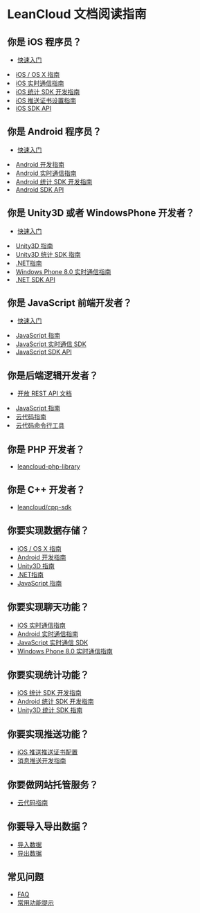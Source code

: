 # LeanCloud 文档阅读指南

## 你是 iOS 程序员？

* [快速入门](https://leancloud.cn/start.html)
<li><a href="ios_os_x_guide.html">iOS / OS X 指南</a></li>
<li><a href="ios_realtime.html">iOS 实时通信指南</a></li>
<li><a href="ios_statistics.html">iOS 统计 SDK 开发指南</a></li>
<li><a href="ios_push_cert.html">iOS 推送证书设置指南</a></li>
<li><a href="api/iOS/index.html" target="_blank">iOS SDK API</a></li>

## 你是 Android 程序员？

* [快速入门](https://leancloud.cn/start.html)
<li><a href="android_guide.html">Android 开发指南</a></li>
<li><a href="android_realtime.html">Android 实时通信指南</a></li>
<li><a href="android_statistics.html">Android 统计 SDK 开发指南</a></li>
<li><a href="api/android/doc/index.html" target="_blank">Android SDK API</a></li>

## 你是 Unity3D 或者 WindowsPhone 开发者？

* [快速入门](https://leancloud.cn/start.html)
<li><a href="unity_guide.html">Unity3D 指南</a></li>
<li><a href="unity_statistics.html">Unity3D 统计 SDK 指南</a></li>
<li><a href="dotnet_guide.html">.NET指南</a></li>
<li><a href="dotnet_realtime.html">Windows Phone 8.0 实时通信指南</a></li>
<li><a href="api/wp/Help/index.html">.NET SDK API</a>

## 你是 JavaScript 前端开发者？

* [快速入门](https://leancloud.cn/start.html)
<li><a href="js_guide.html">JavaScript 指南</a></li>
<li><a href="https://github.com/leancloud/realtime-messaging-jssdk">JavaScript 实时通信 SDK</a></li>
<li><a href="api/javascript/index.html" target="_blank">JavaScript SDK API</a></li>

## 你是后端逻辑开发者？

* [开放 REST API 文档](./rest_api.html)
<li><a href="js_guide.html">JavaScript 指南</a></li>
<li><a href="cloud_code_guide.html">云代码指南</a></li>
<li><a href="cloud_code_commandline.html">云代码命令行工具</a></li>

## 你是 PHP 开发者？

* [leancloud-php-library](https://github.com/killme2008/leancloud-php-library)

## 你是 C++ 开发者？

* [leancloud/cpp-sdk](https://github.com/leancloud/cpp-sdk)

## 你要实现数据存储？

<ul>
<li><a href="ios_os_x_guide.html">iOS / OS X 指南</a></li>
<li><a href="android_guide.html">Android 开发指南</a></li>
<li><a href="unity_guide.html">Unity3D 指南</a></li>
<li><a href="dotnet_guide.html">.NET指南</a></li>
<li><a href="js_guide.html">JavaScript 指南</a></li>
</ul>

## 你要实现聊天功能？

<ul>
<li><a href="ios_realtime.html">iOS 实时通信指南</a></li>
<li><a href="android_realtime.html">Android 实时通信指南</a></li>
<li><a href="https://github.com/leancloud/realtime-messaging-jssdk">JavaScript 实时通信 SDK</a></li>
<li><a href="dotnet_realtime.html">Windows Phone 8.0 实时通信指南</a></li>
</ul>

## 你要实现统计功能？

<ul>
<li><a href="ios_statistics.html">iOS 统计 SDK 开发指南</a></li>
<li><a href="android_statistics.html">Android 统计 SDK 开发指南</a></li>
<li><a href="unity_statistics.html">Unity3D 统计 SDK 指南</a></li>
</ul>

## 你要实现推送功能？

<ul>
<li><a href="ios_push_cert.html">iOS 推送推送证书配置</a></li>
 <li><a href="push_guide.html">消息推送开发指南</a></li>
 </ul>


## 你要做网站托管服务？

<ul>
<li><a href="cloud_code_guide.html#web-hosting">云代码指南</a></li>
 </ul>
 
## 你要导入导出数据？

<ul>
<li><a href="./data_security.html#导入数据">导入数据</a></li>
<li><a href="./data_security.html#导出数据">导出数据</a></li>
 </ul>

## 常见问题

* [FAQ](./faq.html)
* [常用功能提示](./tool_tips.html)
